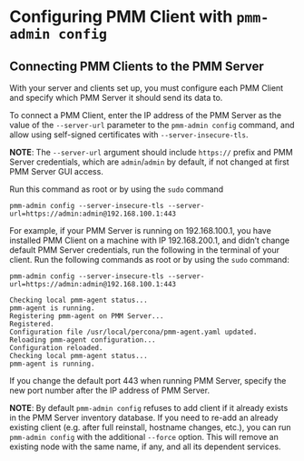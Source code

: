 # Configuring PMM Client with `pmm-admin config`

## Connecting PMM Clients to the PMM Server

With your server and clients set up, you must configure each PMM Client and
specify which PMM Server it should send its data to.

To connect a PMM Client, enter the IP address of the PMM Server as the value
of the `--server-url` parameter to the `pmm-admin config` command, and
allow using self-signed certificates with `--server-insecure-tls`.

**NOTE**: The `--server-url` argument should include `https://` prefix
and PMM Server credentials, which are `admin`/`admin` by default, if
not changed at first PMM Server GUI access.

Run this command as root or by using the `sudo` command

```
pmm-admin config --server-insecure-tls --server-url=https://admin:admin@192.168.100.1:443
```

For example, if your PMM Server is running on 192.168.100.1, you have
installed PMM Client on a machine with IP 192.168.200.1, and didn’t change
default PMM Server credentials, run the following in the terminal of your
client. Run the following commands as root or by using the `sudo` command:

```
pmm-admin config --server-insecure-tls --server-url=https://admin:admin@192.168.100.1:443
```

```
Checking local pmm-agent status...
pmm-agent is running.
Registering pmm-agent on PMM Server...
Registered.
Configuration file /usr/local/percona/pmm-agent.yaml updated.
Reloading pmm-agent configuration...
Configuration reloaded.
Checking local pmm-agent status...
pmm-agent is running.
```

If you change the default port 443 when running PMM Server, specify the new port number after the IP
address of PMM Server.

**NOTE**: By default `pmm-admin config` refuses to add client if it already
exists in the PMM Server inventory database. If you need to re-add an
already existing client (e.g. after full reinstall, hostname changes, etc.),
you can run `pmm-admin config` with the additional `--force` option. This
will remove an existing node with the same name, if any, and all its
dependent services.
